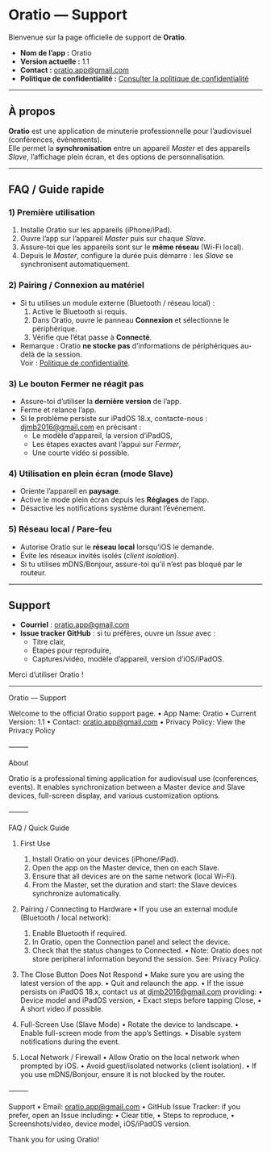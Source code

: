 # Oratio — Support

Bienvenue sur la page officielle de support de **Oratio**.

- **Nom de l’app :** Oratio  
- **Version actuelle :** 1.1  
- **Contact :** oratio.app@gmail.com
- **Politique de confidentialité :** [Consulter la politique de confidentialité](./privacy-policy.md)

---

## À propos

**Oratio** est une application de minuterie professionnelle pour l’audiovisuel (conférences, événements).  
Elle permet la **synchronisation** entre un appareil *Master* et des appareils *Slave*, l’affichage plein écran, et des options de personnalisation.

---

## FAQ / Guide rapide

### 1) Première utilisation
1. Installe Oratio sur les appareils (iPhone/iPad).  
2. Ouvre l’app sur l’appareil *Master* puis sur chaque *Slave*.  
3. Assure-toi que les appareils sont sur le **même réseau** (Wi-Fi local).  
4. Depuis le *Master*, configure la durée puis démarre : les *Slave* se synchronisent automatiquement.

### 2) Pairing / Connexion au matériel
- Si tu utilises un module externe (Bluetooth / réseau local) :
  1. Active le Bluetooth si requis.
  2. Dans Oratio, ouvre le panneau **Connexion** et sélectionne le périphérique.
  3. Vérifie que l’état passe à **Connecté**.
- Remarque : Oratio **ne stocke pas** d’informations de périphériques au-delà de la session.  
  Voir : [Politique de confidentialité](./privacy-policy.md).

### 3) Le bouton **Fermer** ne réagit pas
- Assure-toi d’utiliser la **dernière version** de l’app.  
- Ferme et relance l’app.  
- Si le problème persiste sur iPadOS 18.x, contacte-nous : djmb2016@gmail.com en précisant :
  - Le modèle d’appareil, la version d’iPadOS,
  - Les étapes exactes avant l’appui sur *Fermer*,
  - Une courte vidéo si possible.

### 4) Utilisation en plein écran (mode Slave)
- Oriente l’appareil en **paysage**.
- Active le mode plein écran depuis les **Réglages** de l’app.
- Désactive les notifications système durant l’événement.

### 5) Réseau local / Pare-feu
- Autorise Oratio sur le **réseau local** lorsqu’iOS le demande.  
- Évite les réseaux invités isolés (*client isolation*).  
- Si tu utilises mDNS/Bonjour, assure-toi qu’il n’est pas bloqué par le routeur.

---

## Support

- **Courriel** : oratio.app@gmail.com 
- **Issue tracker GitHub** : si tu préfères, ouvre un *Issue* avec :
  - Titre clair,
  - Étapes pour reproduire,
  - Captures/vidéo, modèle d’appareil, version d’iOS/iPadOS.

Merci d’utiliser Oratio !

-----------------------------------------------------------------------------------------

Oratio — Support

Welcome to the official Oratio support page.
	•	App Name: Oratio
	•	Current Version: 1.1
	•	Contact: oratio.app@gmail.com
	•	Privacy Policy: View the Privacy Policy

⸻

About

Oratio is a professional timing application for audiovisual use (conferences, events).
It enables synchronization between a Master device and Slave devices, full-screen display, and various customization options.

⸻

FAQ / Quick Guide

1) First Use
	1.	Install Oratio on your devices (iPhone/iPad).
	2.	Open the app on the Master device, then on each Slave.
	3.	Ensure that all devices are on the same network (local Wi-Fi).
	4.	From the Master, set the duration and start: the Slave devices synchronize automatically.

2) Pairing / Connecting to Hardware
	•	If you use an external module (Bluetooth / local network):
	1.	Enable Bluetooth if required.
	2.	In Oratio, open the Connection panel and select the device.
	3.	Check that the status changes to Connected.
	•	Note: Oratio does not store peripheral information beyond the session.
See: Privacy Policy.

3) The Close Button Does Not Respond
	•	Make sure you are using the latest version of the app.
	•	Quit and relaunch the app.
	•	If the issue persists on iPadOS 18.x, contact us at djmb2016@gmail.com providing:
	•	Device model and iPadOS version,
	•	Exact steps before tapping Close,
	•	A short video if possible.

4) Full-Screen Use (Slave Mode)
	•	Rotate the device to landscape.
	•	Enable full-screen mode from the app’s Settings.
	•	Disable system notifications during the event.

5) Local Network / Firewall
	•	Allow Oratio on the local network when prompted by iOS.
	•	Avoid guest/isolated networks (client isolation).
	•	If you use mDNS/Bonjour, ensure it is not blocked by the router.

⸻

Support
	•	Email: oratio.app@gmail.com
	•	GitHub Issue Tracker: if you prefer, open an Issue including:
	•	Clear title,
	•	Steps to reproduce,
	•	Screenshots/video, device model, iOS/iPadOS version.

Thank you for using Oratio!
